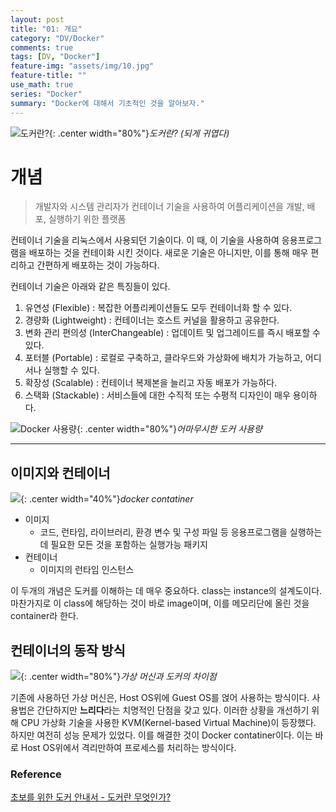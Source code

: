 ```yaml
---
layout: post
title: "01: 개요"
category: "DV/Docker"
comments: true
tags: [DV, "Docker"]
feature-img: "assets/img/10.jpg"
feature-title: ""
use_math: true
series: "Docker"
summary: "Docker에 대해서 기초적인 것을 알아보자."
---
```


![도커란?](https://subicura.com/assets/article_images/2017-01-19-docker-guide-for-beginners-1/docker-works.png){: .center width="80%"}_도커란? (되게 귀엽다)_

# 개념

> 개발자와 시스템 관리자가 컨테이너 기술을 사용하여 어플리케이션을 개발, 배포, 실행하기 위한 플랫폼

컨테이너 기술을 리눅스에서 사용되던 기술이다. 이 때, 이 기술을 사용하여 응용프로그램을 배포하는 것을 컨테이화 시킨 것이다. 새로운 기술은 아니지만, 이를 통해 매우 편리하고 간편하게 배포하는 것이 가능하다.

컨테이너 기술은 아래와 같은 특징들이 있다.

1. 유연성 (Flexible) : 복잡한 어플리케이션들도 모두 컨테이너화 할 수 있다.
2. 경량화 (Lightweight) : 컨테이너는 호스트 커널을 활용하고 공유한다.
3. 변화 관리 편의성 (InterChangeable) : 업데이트 및 업그레이드를 즉시 배포할 수 있다.
4. 포터블 (Portable) : 로컬로 구축하고, 클라우드와 가상화에 배치가 가능하고, 어디서나 실행할 수 있다.
5. 확장성 (Scalable) : 컨테이너 복제본을 늘리고 자동 배포가 가능하다.
6. 스택화 (Stackable) : 서비스들에 대한 수직적 또는 수평적 디자인이 매우 용이하다.

![Docker 사용량](https://i1.wp.com/www.docker.com/blog/wp-content/uploads/2020/07/Mainstream-and-Growing.png?resize=1110%2C740&ssl=1){: .center width="80%"}_어마무시한 도커 사용량_

---

## 이미지와 컨테이너

![](https://www.docker.com/sites/default/files/social/docker_facebook_share.png){: .center width="40%"}_docker contatiner_

- 이미지
  - 코드, 런타임, 라이브러리, 환경 변수 및 구성 파일 등 응용프로그램을 실행하는 데 필요한 모든 것을 포함하는 실행가능 패키지
- 컨테이너
  - 이미지의 런타임 인스턴스

이 두개의 개념은 도커를 이해하는 데 매우 중요하다. class는 instance의 설계도이다. 마찬가지로 이 class에 해당하는 것이 바로 image이며, 이를 메모리단에 올린 것을 container라 한다.

## 컨테이너의 동작 방식

![](https://subicura.com/assets/article_images/2017-01-19-docker-guide-for-beginners-1/vm-vs-docker.png){: .center width="80%"}_가상 머신과 도커의 차이점_

기존에 사용하던 가상 머신은, Host OS위에 Guest OS를 얹어 사용하는 방식이다. 사용법은 간단하지만 **느리다**라는 치명적인 단점을 갖고 있다.
이러한 상황을 개선하기 위해 CPU 가상화 기술을 사용한 KVM(Kernel-based Virtual Machine)이 등장했다. 하지만 여전히 성능 문제가 있었다. 이를 해결한 것이 Docker contatiner이다. 이는 바로 Host OS위에서 격리만하여 프로세스를 처리하는 방식이다.

### Reference

[초보를 위한 도커 안내서 - 도커란 무엇인가?](https://subicura.com/2017/01/19/docker-guide-for-beginners-1.html)
